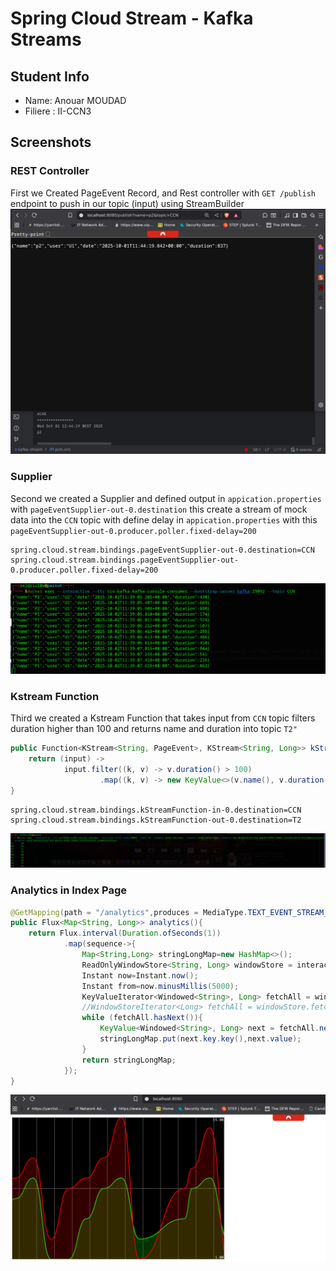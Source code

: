# Spring Cloud Stream - Kafka Streams

## Student Info

- Name: Anouar MOUDAD
- Filiere : II-CCN3

## Screenshots

### REST Controller

First we Created PageEvent Record, and Rest controller with `GET /publish` endpoint to push in our topic (input) using StreamBuilder
![kafka implementation.png](screanshots/kafka%20implementation.png)

### Supplier

Second we created a Supplier and defined output in `appication.properties` with `pageEventSupplier-out-0.destination` this create a stream of mock data into the `CCN` topic with define delay in `appication.properties` with this `pageEventSupplier-out-0.producer.poller.fixed-delay=200`

```properties
spring.cloud.stream.bindings.pageEventSupplier-out-0.destination=CCN
spring.cloud.stream.bindings.pageEventSupplier-out-0.producer.poller.fixed-delay=200
``` 
![supplier.png](screanshots/supplier.png)

### Kstream Function

Third we created a Kstream Function that takes input from `CCN` topic filters duration higher than 100 and returns name and duration into topic `T2"`

```java
public Function<KStream<String, PageEvent>, KStream<String, Long>> kStreamFunction() {
    return (input) ->
            input.filter((k, v) -> v.duration() > 100)
                    .map((k, v) -> new KeyValue<>(v.name(), v.duration()))
}
```

```properties
spring.cloud.stream.bindings.kStreamFunction-in-0.destination=CCN
spring.cloud.stream.bindings.kStreamFunction-out-0.destination=T2
```
![windows-count.png](screanshots/windows-count.png)


### Analytics in Index Page

```java
@GetMapping(path = "/analytics",produces = MediaType.TEXT_EVENT_STREAM_VALUE)
public Flux<Map<String, Long>> analytics(){
    return Flux.interval(Duration.ofSeconds(1))
            .map(sequence->{
                Map<String,Long> stringLongMap=new HashMap<>();
                ReadOnlyWindowStore<String, Long> windowStore = interactiveQueryService.getQueryableStore("count-store", QueryableStoreTypes.windowStore());
                Instant now=Instant.now();
                Instant from=now.minusMillis(5000);
                KeyValueIterator<Windowed<String>, Long> fetchAll = windowStore.fetchAll(from, now);
                //WindowStoreIterator<Long> fetchAll = windowStore.fetch(page, from, now);
                while (fetchAll.hasNext()){
                    KeyValue<Windowed<String>, Long> next = fetchAll.next();
                    stringLongMap.put(next.key.key(),next.value);
                }
                return stringLongMap;
            });
}
```

![real time visualization.png](screanshots/real%20time%20visualization.png)